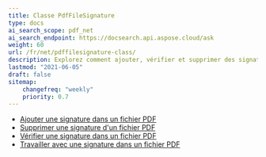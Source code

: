 ```yaml
---
title: Classe PdfFileSignature
type: docs
ai_search_scope: pdf_net
ai_search_endpoint: https://docsearch.api.aspose.cloud/ask
weight: 60
url: /fr/net/pdffilesignature-class/
description: Explorez comment ajouter, vérifier et supprimer des signatures numériques des documents PDF en .NET en utilisant la classe PDFFileSignature avec Aspose.PDF.
lastmod: "2021-06-05"
draft: false
sitemap:
    changefreq: "weekly"
    priority: 0.7
---
```

- [Ajouter une signature dans un fichier PDF](/pdf/net/add-signature-in-pdf/)
- [Supprimer une signature d'un fichier PDF](/pdf/net/remove-signature-from-pdf/)
- [Vérifier une signature dans un fichier PDF](/pdf/net/verify-signature-in-pdf/)
- [Travailler avec une signature dans un fichier PDF](/pdf/net/add-signature-in-pdf/)